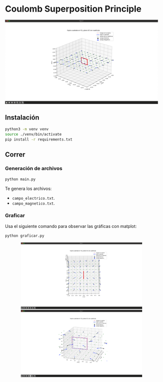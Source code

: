 # Coulomb Superposition Principle

<p align="center">
  <img width="600px" src="assets/1.png" />
</p>

## Instalación

```bash
python3 -m venv venv
source ./venv/bin/activate
pip install -r requirements.txt
```

## Correr

### Generación de archivos

```bash
python main.py
```

Te genera los archivos:

- `campo_electrico.txt`.
- `campo_magnetico.txt`.

### Graficar

Usa el siguiente comando para observar las gráficas con matplot:

```bash
python graficar.py
```

<p align="center">
  <img width="400px" src="assets/2.png" />
  <img width="400px" src="assets/3.png" />
</p>
